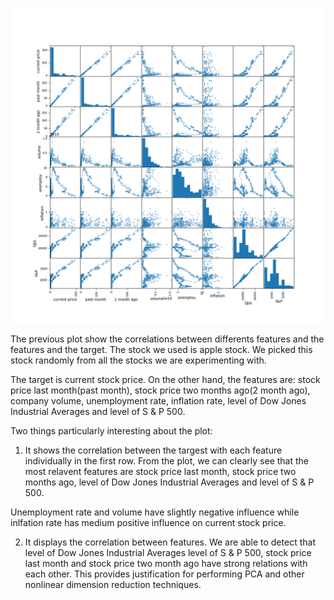 ![GitHub Logo](./correlationBetweenFeatures.png)

The previous plot show the correlations between differents features and the features and the target.
The stock we used is apple stock. We picked this stock randomly from all the stocks we are
experimenting with. 

The target is current stock price. On the other hand, the features are: stock price last month(past
month), stock price two months ago(2 month ago), company volume, unemployment rate, inflation rate,
level of Dow Jones Industrial Averages and level of S & P 500.

Two things particularly interesting about the plot:

1. It shows the correlation between the targest with each feature individually in the first row.
From the plot, we can clearly see that the most relavent features are stock price last month, stock
price two months ago, level of Dow Jones Industrial Averages and level of S & P 500. 

Unemployment rate and volume have slightly negative influence while inlfation rate has medium
positive influence on current stock price.

2. It displays the correlation between features. We are able to detect that level of Dow Jones Industrial Averages 
level of S & P 500, stock price last month and stock price two month ago have strong relations with
each other. This provides justification for performing PCA and other nonlinear dimension reduction
techniques.



